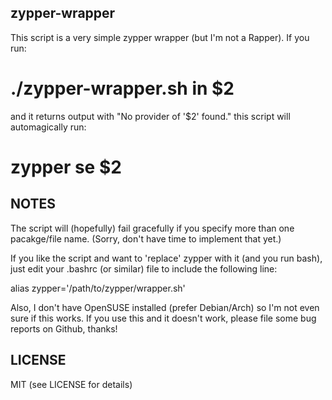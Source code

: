 zypper-wrapper
--------------

This script is a very simple zypper wrapper (but I'm not a Rapper).
If you run:

  # ./zypper-wrapper.sh in $2

and it returns output with "No provider of '$2' found." this script will
automagically run:

  # zypper se $2

NOTES
-----

The script will (hopefully) fail gracefully if you specify more than
one pacakge/file name. (Sorry, don't have time to implement that yet.)

If you like the script and want to 'replace' zypper with it (and you
run bash), just edit your .bashrc (or similar) file to include the
following line:

alias zypper='/path/to/zypper/wrapper.sh'

Also, I don't have OpenSUSE installed (prefer Debian/Arch) so I'm not
even sure if this works. If you use this and it doesn't work, please
file some bug reports on Github, thanks!

LICENSE
-------

MIT (see LICENSE for details)
